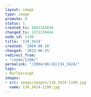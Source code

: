 ```yaml
---
layout: image
type: image
promote: 0
status: 1
created_ts: 1092143836
changed_ts: 1372159444
node_id: 1190
title: '134_3424'
created: '2004-08-10'
changed: '2013-06-25'
redirect_from:
- "/node/1190/"
permalink: "/2004/08/10/134_3424/"
tags:
- Marlborough
images:
- src: image/images/134_3424-1190.jpg
  name: 134_3424-1190.jpg
---
```


